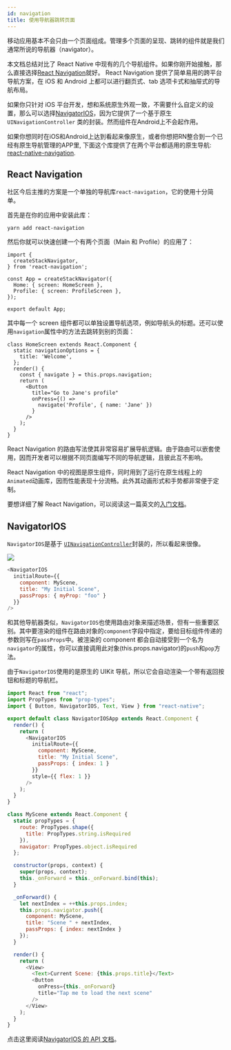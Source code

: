 ```yaml
---
id: navigation
title: 使用导航器跳转页面
---
```


移动应用基本不会只由一个页面组成。管理多个页面的呈现、跳转的组件就是我们通常所说的导航器（navigator）。

本文档总结对比了 React Native 中现有的几个导航组件。如果你刚开始接触，那么直接选择[React Navigation](navigation.md#react-navigation)就好。 React Navigation 提供了简单易用的跨平台导航方案，在 iOS 和 Android 上都可以进行翻页式、tab 选项卡式和抽屉式的导航布局。

如果你只针对 iOS 平台开发，想和系统原生外观一致，不需要什么自定义的设置，那么可以选择[NavigatorIOS](navigation.md#navigatorios)，因为它提供了一个基于原生 `UINavigationController` 类的封装。然而组件在Android上不会起作用。

如果你想同时在iOS和Android上达到看起来像原生，或者你想把RN整合到一个已经有原生导航管理的APP里, 下面这个库提供了在两个平台都适用的原生导航: [react-native-navigation](https://github.com/wix/react-native-navigation).

## React Navigation

社区今后主推的方案是一个单独的导航库`react-navigation`，它的使用十分简单。

首先是在你的应用中安装此库：

```
yarn add react-navigation
```

然后你就可以快速创建一个有两个页面（Main 和 Profile）的应用了：

```
import {
  createStackNavigator,
} from 'react-navigation';

const App = createStackNavigator({
  Home: { screen: HomeScreen },
  Profile: { screen: ProfileScreen },
});

export default App;
```

其中每一个 screen 组件都可以单独设置导航选项，例如导航头的标题。还可以使用`navigation`属性中的方法去跳转到别的页面：

```
class HomeScreen extends React.Component {
  static navigationOptions = {
    title: 'Welcome',
  };
  render() {
    const { navigate } = this.props.navigation;
    return (
      <Button
        title="Go to Jane's profile"
        onPress={() =>
          navigate('Profile', { name: 'Jane' })
        }
      />
    );
  }
}
```

React Navigation 的路由写法使其非常容易扩展导航逻辑。由于路由可以嵌套使用，因而开发者可以根据不同页面编写不同的导航逻辑，且彼此互不影响。

React Navigation 中的视图是原生组件，同时用到了运行在原生线程上的`Animated`动画库，因而性能表现十分流畅。此外其动画形式和手势都非常便于定制。

要想详细了解 React Navigation，可以阅读这一篇英文的[入门文档](https://reactnavigation.org/docs/getting-started.html)。

## NavigatorIOS

`NavigatorIOS`是基于 [`UINavigationController`](https://developer.apple.com/library/ios/documentation/UIKit/Reference/UINavigationController_Class/)封装的，所以看起来很像。

![](assets/NavigationStack-NavigatorIOS.gif)

```javascript
<NavigatorIOS
  initialRoute={{
    component: MyScene,
    title: "My Initial Scene",
    passProps: { myProp: "foo" }
  }}
/>
```

和其他导航器类似，`NavigatorIOS`也使用路由对象来描述场景，但有一些重要区别。其中要渲染的组件在路由对象的`component`字段中指定，要给目标组件传递的参数则写在`passProps`中。被渲染的 component 都会自动接受到一个名为`navigator`的属性，你可以直接调用此对象(this.props.navigator)的`push`和`pop`方法。

由于`NavigatorIOS`使用的是原生的 UIKit 导航，所以它会自动渲染一个带有返回按钮和标题的导航栏。

```javascript
import React from "react";
import PropTypes from "prop-types";
import { Button, NavigatorIOS, Text, View } from "react-native";

export default class NavigatorIOSApp extends React.Component {
  render() {
    return (
      <NavigatorIOS
        initialRoute={{
          component: MyScene,
          title: "My Initial Scene",
          passProps: { index: 1 }
        }}
        style={{ flex: 1 }}
      />
    );
  }
}

class MyScene extends React.Component {
  static propTypes = {
    route: PropTypes.shape({
      title: PropTypes.string.isRequired
    }),
    navigator: PropTypes.object.isRequired
  };

  constructor(props, context) {
    super(props, context);
    this._onForward = this._onForward.bind(this);
  }

  _onForward() {
    let nextIndex = ++this.props.index;
    this.props.navigator.push({
      component: MyScene,
      title: "Scene " + nextIndex,
      passProps: { index: nextIndex }
    });
  }

  render() {
    return (
      <View>
        <Text>Current Scene: {this.props.title}</Text>
        <Button
          onPress={this._onForward}
          title="Tap me to load the next scene"
        />
      </View>
    );
  }
}
```

点击这里阅读[NavigatorIOS 的 API 文档](navigatorios.md)。
